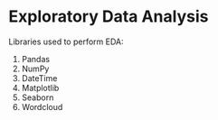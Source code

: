 # Exploratory Data Analysis 

Libraries used to perform EDA:
1. Pandas
2. NumPy
3. DateTime
4. Matplotlib
5. Seaborn
6. Wordcloud
